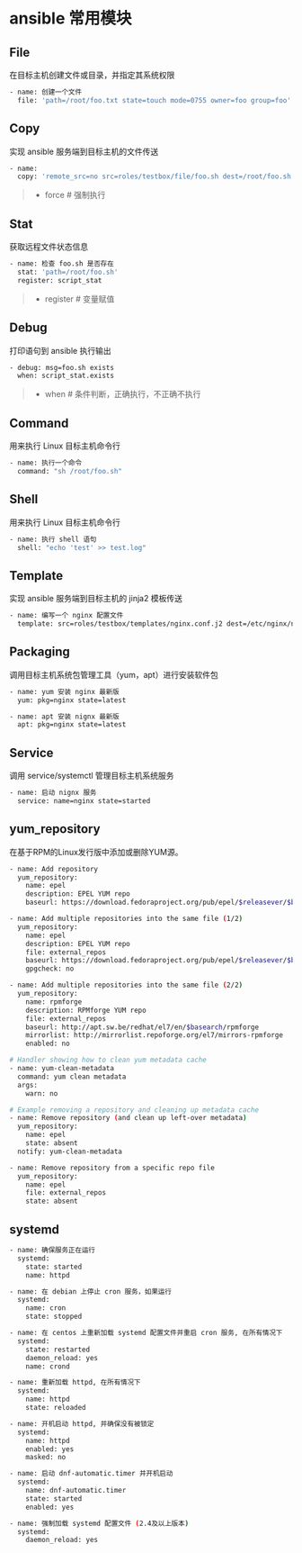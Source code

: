 # ansible 常用模块

## File

在目标主机创建文件或目录，并指定其系统权限

```bash
- name: 创建一个文件
  file: 'path=/root/foo.txt state=touch mode=0755 owner=foo group=foo'
```

## Copy

实现 ansible 服务端到目标主机的文件传送

```bash
- name: 
  copy: 'remote_src=no src=roles/testbox/file/foo.sh dest=/root/foo.sh mode=0644 force=yes'
```

> - force  # 强制执行

## Stat

获取远程文件状态信息

```bash
- name: 检查 foo.sh 是否存在
  stat: 'path=/root/foo.sh'
  register: script_stat
```

> - register # 变量赋值

## Debug

打印语句到 ansible 执行输出

```bash
- debug: msg=foo.sh exists
  when: script_stat.exists
```

> - when # 条件判断，正确执行，不正确不执行

## Command

用来执行 Linux 目标主机命令行

```bash
- name: 执行一个命令
  command: "sh /root/foo.sh"
```

## Shell

用来执行 Linux 目标主机命令行

```bash
- name: 执行 shell 语句
  shell: "echo 'test' >> test.log"
```

## Template

实现 ansible 服务端到目标主机的 jinja2 模板传送

```bash
- name: 编写一个 nginx 配置文件
  template: src=roles/testbox/templates/nginx.conf.j2 dest=/etc/nginx/nginx.conf
```

## Packaging

调用目标主机系统包管理工具（yum，apt）进行安装软件包

```bash
- name: yum 安装 nginx 最新版
  yum: pkg=nginx state=latest

- name: apt 安装 nignx 最新版
  apt: pkg=nginx state=latest
```

## Service

调用 service/systemctl 管理目标主机系统服务

```bash
- name: 启动 nignx 服务
  service: name=nginx state=started
```
## yum_repository

在基于RPM的Linux发行版中添加或删除YUM源。

```bash
- name: Add repository
  yum_repository:
    name: epel
    description: EPEL YUM repo
    baseurl: https://download.fedoraproject.org/pub/epel/$releasever/$basearch/

- name: Add multiple repositories into the same file (1/2)
  yum_repository:
    name: epel
    description: EPEL YUM repo
    file: external_repos
    baseurl: https://download.fedoraproject.org/pub/epel/$releasever/$basearch/
    gpgcheck: no

- name: Add multiple repositories into the same file (2/2)
  yum_repository:
    name: rpmforge
    description: RPMforge YUM repo
    file: external_repos
    baseurl: http://apt.sw.be/redhat/el7/en/$basearch/rpmforge
    mirrorlist: http://mirrorlist.repoforge.org/el7/mirrors-rpmforge
    enabled: no

# Handler showing how to clean yum metadata cache
- name: yum-clean-metadata
  command: yum clean metadata
  args:
    warn: no

# Example removing a repository and cleaning up metadata cache
- name: Remove repository (and clean up left-over metadata)
  yum_repository:
    name: epel
    state: absent
  notify: yum-clean-metadata

- name: Remove repository from a specific repo file
  yum_repository:
    name: epel
    file: external_repos
    state: absent
```

## systemd

```bash
- name: 确保服务正在运行
  systemd:
    state: started
    name: httpd

- name: 在 debian 上停止 cron 服务，如果运行
  systemd:
    name: cron
    state: stopped

- name: 在 centos 上重新加载 systemd 配置文件并重启 cron 服务, 在所有情况下
  systemd:
    state: restarted
    daemon_reload: yes
    name: crond

- name: 重新加载 httpd, 在所有情况下
  systemd:
    name: httpd
    state: reloaded

- name: 开机启动 httpd, 并确保没有被锁定
  systemd:
    name: httpd
    enabled: yes
    masked: no

- name: 启动 dnf-automatic.timer 并开机启动
  systemd:
    name: dnf-automatic.timer
    state: started
    enabled: yes

- name: 强制加载 systemd 配置文件 (2.4及以上版本)
  systemd:
    daemon_reload: yes
```